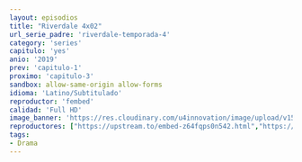 ```yaml
---
layout: episodios
title: "Riverdale 4x02"
url_serie_padre: 'riverdale-temporada-4'
category: 'series'
capitulo: 'yes'
anio: '2019'
prev: 'capitulo-1'
proximo: 'capitulo-3'
sandbox: allow-same-origin allow-forms
idioma: 'Latino/Subtitulado'
reproductor: 'fembed'
calidad: 'Full HD'
image_banner: 'https://res.cloudinary.com/u4innovation/image/upload/v1565152608/maxresdefault-min_vy9nnj.jpg'
reproductores: ["https://upstream.to/embed-z64fqps0n542.html","https://upstream.to/embed-7kzy47orodso.html","https://www.ilovefembed.best/v/-5gl4ipm8qw8kke","https://gdriveplayer.co/embed2.php?link=xpkpGXXcFHM9G4s8ksYcWwVUI%252FWvnuV70PrWsQ53tUN2xOZv2a5JpYNlCEUhhxABOhOwHlaFWmF%252Frqg9OPmFuBlPnf5l6D2ZCQb9wyLTdcVy2CvUKs%252FLs10y58CdebTIwVOsksznDKNkzd7Q2OgXbmRePOyFWD%252BX2Zslmompmwb2LLvRI%252FJiEWCaYCT7OwwWx2MnUGtsLi7UxFgGIfKDjS","https://upstream.to/embed-wpa6zi8lwugk.html","https://upstream.to/embed-qlb77pk4mro3.html","https://www.ilovefembed.best/v/7751mugd1ry-45y","https://gdriveplayer.co/embed2.php?link=fHfzS8oay9tE%252Bb7C3ooUrgRSmq8btVssvSoNapQrkIc9vGJslVeuB4g6dir9fx5mAT4jP%252B9qBo1O1OSrh7bWALs4N2qEgkS9tUuNeV0%252FlWYK1TeeZ3PRKNOlpAcL7yZbXC9Au6pKoL8gV929QgGtO%252Bz6arht260NS6y1Db2ix4UiPu7v5Z%252BHfjjiGx07aXYgxjGPPbq7im9jwAQD42JHyE"]
tags:
- Drama
---
```












